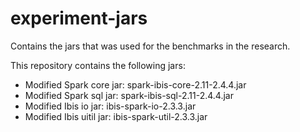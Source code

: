 # experiment-jars
Contains the jars that was used for the benchmarks in the research.

This repository contains the following jars:

- Modified Spark core jar: spark-ibis-core-2.11-2.4.4.jar
- Modified Spark sql jar: spark-ibis-sql-2.11-2.4.4.jar
- Modified Ibis io jar: ibis-spark-io-2.3.3.jar
- Modified Ibis uitil jar: ibis-spark-util-2.3.3.jar

